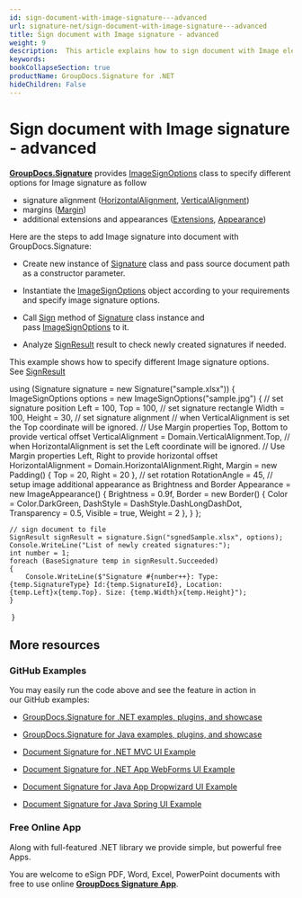 ```yaml
---
id: sign-document-with-image-signature---advanced
url: signature-net/sign-document-with-image-signature---advanced
title: Sign document with Image signature - advanced
weight: 9
description:  This article explains how to sign document with Image electronic signatures using extended options with GroupDocs.Signature API.
keywords: 
bookCollapseSection: true
productName: GroupDocs.Signature for .NET
hideChildren: False
---
```


# Sign document with Image signature - advanced

[**GroupDocs.Signature**](https://products.groupdocs.com/signature/net) provides [ImageSignOptions](https://apireference.groupdocs.com/net/signature/groupdocs.signature.options/imagesignoptions) class to specify different options for Image signature as follow

*   signature alignment ([HorizontalAlignment](https://apireference.groupdocs.com/net/signature/groupdocs.signature.options/imagesignoptions/properties/horizontalalignment), [VerticalAlignment](https://apireference.groupdocs.com/net/signature/groupdocs.signature.options/imagesignoptions/properties/verticalalignment))
*   margins ([Margin](https://apireference.groupdocs.com/net/signature/groupdocs.signature.options/imagesignoptions/properties/margin))
*   additional extensions and appearances ([Extensions](https://apireference.groupdocs.com/net/signature/groupdocs.signature.options/signoptions/properties/extensions), [Appearance](https://apireference.groupdocs.com/net/signature/groupdocs.signature.options/signoptions/properties/appearance))

Here are the steps to add Image signature into document with GroupDocs.Signature:

*   Create new instance of [Signature](https://apireference.groupdocs.com/net/signature/groupdocs.signature/signature) class and pass source document path as a constructor parameter.
    
*   Instantiate the [ImageSignOptions](https://apireference.groupdocs.com/net/signature/groupdocs.signature.options/imagesignoptions) object according to your requirements and specify image signature options.
    
*   Call [Sign](https://apireference.groupdocs.com/net/signature/groupdocs.signature/signature/methods/sign) method of [Signature](https://apireference.groupdocs.com/net/signature/groupdocs.signature/signature) class instance and pass [ImageSignOptions](https://apireference.groupdocs.com/net/signature/groupdocs.signature.options/imagesignoptions) to it.  
    
*   Analyze [SignResult](https://apireference.groupdocs.com/net/signature/groupdocs.signature.domain/signresult) result to check newly created signatures if needed.  
    

This example shows how to specify different Image signature options. See [SignResult](https://apireference.groupdocs.com/net/signature/groupdocs.signature.domain/signresult)

using (Signature signature = new Signature("sample.xlsx"))
{
    ImageSignOptions options = new ImageSignOptions("sample.jpg")
    {
        // set signature position 
        Left = 100,
        Top = 100,
        // set signature rectangle
        Width = 100,
        Height = 30,
        // set signature alignment
        // when VerticalAlignment is set the Top coordinate will be ignored. 
        // Use Margin properties Top, Bottom to provide vertical offset
        VerticalAlignment = Domain.VerticalAlignment.Top,
        // when HorizontalAlignment is set the Left coordinate will be ignored. 
        // Use Margin properties Left, Right to provide horizontal offset
        HorizontalAlignment = Domain.HorizontalAlignment.Right,
        Margin = new Padding() { Top = 20, Right = 20 },
        // set rotation
        RotationAngle = 45,
        // setup image additional appearance as Brightness and Border
        Appearance = new ImageAppearance()
        {
            Brightness = 0.9f,
            Border = new Border()
            {
                Color = Color.DarkGreen,
                DashStyle = DashStyle.DashLongDashDot,
                Transparency = 0.5,
                Visible = true,
                Weight = 2
            },
        }
    };
    
    // sign document to file
    SignResult signResult = signature.Sign("sgnedSample.xlsx", options);
    Console.WriteLine("List of newly created signatures:");
    int number = 1;
    foreach (BaseSignature temp in signResult.Succeeded)
    {
        Console.WriteLine($"Signature #{number++}: Type: {temp.SignatureType} Id:{temp.SignatureId}, Location: {temp.Left}x{temp.Top}. Size: {temp.Width}x{temp.Height}");
    }
 }

## More resources

### GitHub Examples 

You may easily run the code above and see the feature in action in our GitHub examples:

*   [GroupDocs.Signature for .NET examples, plugins, and showcase](https://github.com/groupdocs-signature/GroupDocs.Signature-for-.NET)
    
*   [GroupDocs.Signature for Java examples, plugins, and showcase](https://github.com/groupdocs-signature/GroupDocs.Signature-for-Java)
    
*   [Document Signature for .NET MVC UI Example](https://github.com/groupdocs-signature/GroupDocs.Signature-for-.NET-MVC) 
    
*   [Document Signature for .NET App WebForms UI Example](https://github.com/groupdocs-signature/GroupDocs.Signature-for-.NET-WebForms)
    
*   [Document Signature for Java App Dropwizard UI Example](https://github.com/groupdocs-signature/GroupDocs.Signature-for-Java-Dropwizard)
    
*   [Document Signature for Java Spring UI Example](https://github.com/groupdocs-signature/GroupDocs.Signature-for-Java-Spring)
    

### Free Online App 

Along with full-featured .NET library we provide simple, but powerful free Apps.

You are welcome to eSign PDF, Word, Excel, PowerPoint documents with free to use online **[GroupDocs Signature App](https://products.groupdocs.app/signature)**.

